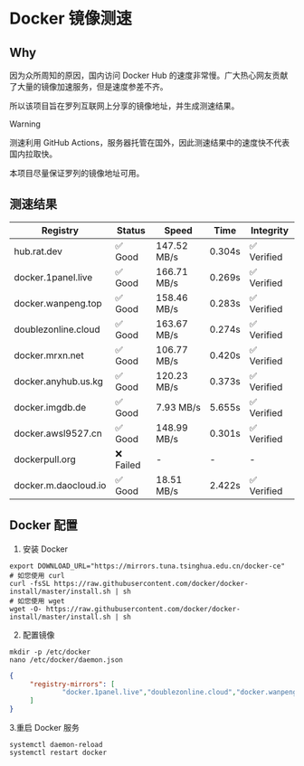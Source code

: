 # Docker 镜像测速

## Why

因为众所周知的原因，国内访问 Docker Hub 的速度非常慢。广大热心网友贡献了大量的镜像加速服务，但是速度参差不齐。


所以该项目旨在罗列互联网上分享的镜像地址，并生成测速结果。

> [!WARNING]
> 测速利用 GitHub Actions，服务器托管在国外，因此测速结果中的速度快不代表国内拉取快。
>

本项目尽量保证罗列的镜像地址可用。

## 测速结果

| Registry | Status | Speed | Time | Integrity |
|----------|--------|-------|------|-----------|
| hub.rat.dev | ✅ Good | 147.52 MB/s | 0.304s | ✅ Verified |
| docker.1panel.live | ✅ Good | 166.71 MB/s | 0.269s | ✅ Verified |
| docker.wanpeng.top | ✅ Good | 158.46 MB/s | 0.283s | ✅ Verified |
| doublezonline.cloud | ✅ Good | 163.67 MB/s | 0.274s | ✅ Verified |
| docker.mrxn.net | ✅ Good | 106.77 MB/s | 0.420s | ✅ Verified |
| docker.anyhub.us.kg | ✅ Good | 120.23 MB/s | 0.373s | ✅ Verified |
| docker.imgdb.de | ✅ Good | 7.93 MB/s | 5.655s | ✅ Verified |
| docker.awsl9527.cn | ✅ Good | 148.99 MB/s | 0.301s | ✅ Verified |
| dockerpull.org | ❌ Failed | - | - | - |
| docker.m.daocloud.io | ✅ Good | 18.51 MB/s | 2.422s | ✅ Verified |

## Docker 配置

1. 安装 Docker
```shell
export DOWNLOAD_URL="https://mirrors.tuna.tsinghua.edu.cn/docker-ce"
# 如您使用 curl
curl -fsSL https://raw.githubusercontent.com/docker/docker-install/master/install.sh | sh
# 如您使用 wget
wget -O- https://raw.githubusercontent.com/docker/docker-install/master/install.sh | sh
```

2. 配置镜像

```shell
mkdir -p /etc/docker
nano /etc/docker/daemon.json
```

```json
{
     "registry-mirrors": [
             "docker.1panel.live","doublezonline.cloud","docker.wanpeng.top"
     ]
}
```

 3.重启 Docker 服务
```shell
systemctl daemon-reload
systemctl restart docker
```
